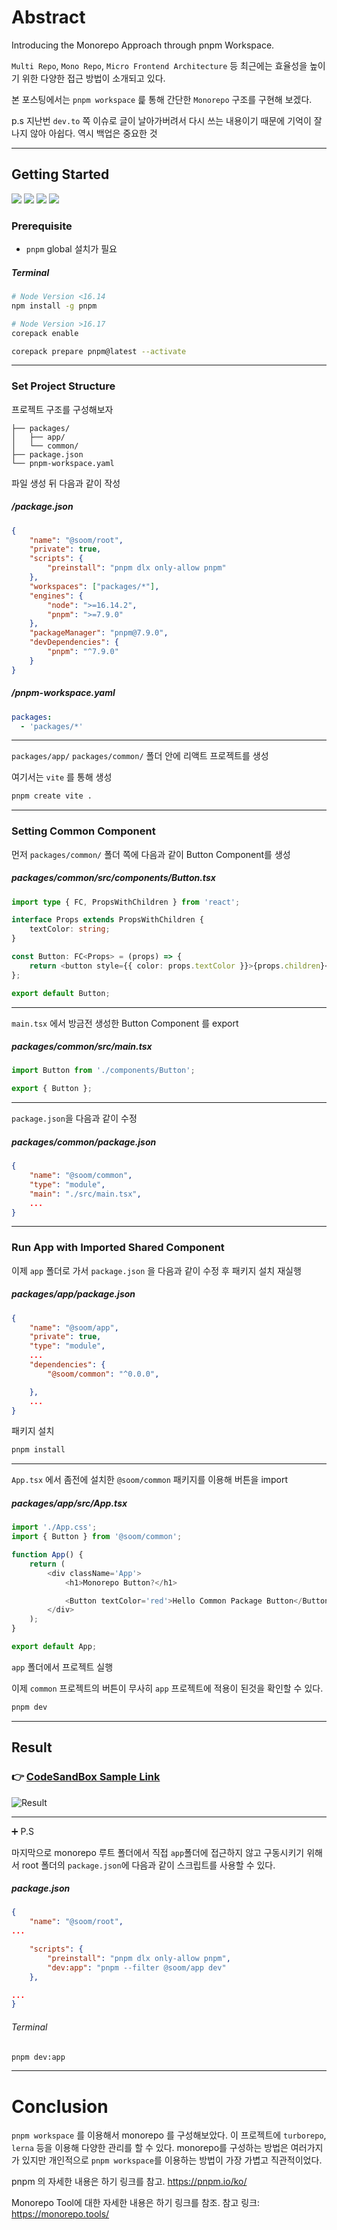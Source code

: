 # Abstract

Introducing the Monorepo Approach through pnpm Workspace.

`Multi Repo`, `Mono Repo`, `Micro Frontend Architecture` 등 최근에는 효율성을 높이기 위한 다양한 접근 방법이 소개되고 있다.

본 포스팅에서는 `pnpm workspace` 릁 통해 간단한 `Monorepo` 구조를 구현해 보겠다.

p.s 지난번 `dev.to` 쪽 이슈로 글이 날아가버려서 다시 쓰는 내용이기 때문에 기억이 잘 나지 않아 아쉽다.
역시 백업은 중요한 것

---

## Getting Started

<p>
  <img src="https://img.shields.io/badge/pnpm-F69220?style=flat-square&logo=pnpm&logoColor=white"/>
  <img src="https://img.shields.io/badge/Vite-646CFF?style=flat-square&logo=Vite&logoColor=white"/>
  <img src="https://img.shields.io/badge/React-61DAFB?style=flat-square&logo=React&logoColor=white"/>
  <img src="https://img.shields.io/badge/TypeScript-3178c6?style=flat-square&logo=TypeScript&logoColor=white"/>
</p>

### Prerequisite

- `pnpm` global 설치가 필요

##### Terminal

```sh
# Node Version <16.14
npm install -g pnpm

# Node Version >16.17
corepack enable

corepack prepare pnpm@latest --activate
```

---

### Set Project Structure

프로젝트 구조를 구성해보자

```
├── packages/
│   ├── app/
│   └── common/
├── package.json
└── pnpm-workspace.yaml
```

파일 생성 뒤 다음과 같이 작성

##### /package.json

```json
{
	"name": "@soom/root",
	"private": true,
	"scripts": {
		"preinstall": "pnpm dlx only-allow pnpm"
	},
	"workspaces": ["packages/*"],
	"engines": {
		"node": ">=16.14.2",
		"pnpm": ">=7.9.0"
	},
	"packageManager": "pnpm@7.9.0",
	"devDependencies": {
		"pnpm": "^7.9.0"
	}
}
```

##### /pnpm-workspace.yaml

```yaml
packages:
  - 'packages/*'
```

---

`packages/app/` `packages/common/` 폴더 안에 리액트 프로젝트를 생성

여기서는 `vite` 를 통해 생성

```sh
pnpm create vite .
```

---

### Setting Common Component

먼저 `packages/common/` 폴더 쪽에 다음과 같이 Button Component를 생성

##### packages/common/src/components/Button.tsx

```ts
import type { FC, PropsWithChildren } from 'react';

interface Props extends PropsWithChildren {
	textColor: string;
}

const Button: FC<Props> = (props) => {
	return <button style={{ color: props.textColor }}>{props.children}</button>;
};

export default Button;
```

---

`main.tsx` 에서 방금전 생성한 Button Component 를 export

##### packages/common/src/main.tsx

```ts
import Button from './components/Button';

export { Button };
```

---

`package.json`을 다음과 같이 수정

##### packages/common/package.json

```json
{
	"name": "@soom/common",
	"type": "module",
	"main": "./src/main.tsx",
    ...
}
```

---

### Run App with Imported Shared Component

이제 `app` 폴더로 가서 `package.json` 을 다음과 같이 수정 후 패키지 설치 재실행

##### packages/app/package.json

```json
{
	"name": "@soom/app",
	"private": true,
	"type": "module",
    ...
	"dependencies": {
		"@soom/common": "^0.0.0",

	},
    ...
}
```

패키지 설치

```sh
pnpm install
```

---

`App.tsx` 에서 좀전에 설치한 `@soom/common` 패키지를 이용해 버튼을 import

##### packages/app/src/App.tsx

```ts
import './App.css';
import { Button } from '@soom/common';

function App() {
	return (
		<div className='App'>
			<h1>Monorepo Button?</h1>

			<Button textColor='red'>Hello Common Package Button</Button>
		</div>
	);
}

export default App;
```

`app` 폴더에서 프로젝트 실행

이제 `common` 프로젝트의 버튼이 무사히 `app` 프로젝트에 적용이 된것을 확인할 수 있다.

```sh
pnpm dev
```

---

## Result

### 👉 [CodeSandBox Sample Link](https://codesandbox.io/p/github/soom-kang/Building-a-Monorepo-with-pnpm-Workspace/main?workspaceId=99d1ebdb-6029-4fa4-945c-b71e7dfc3e5d&file=%2Fpackage.json&selection=%5B%7B%22endColumn%22%3A1%2C%22endLineNumber%22%3A20%2C%22startColumn%22%3A1%2C%22startLineNumber%22%3A20%7D%5D&workspace=%257B%2522activeFileId%2522%253A%2522cleff0ilq0003g1ef0zx67wck%2522%252C%2522openFiles%2522%253A%255B%255D%252C%2522sidebarPanel%2522%253A%2522EXPLORER%2522%252C%2522gitSidebarPanel%2522%253A%2522COMMIT%2522%252C%2522spaces%2522%253A%257B%2522cleff0ptj000g3b6lpe1ai8rk%2522%253A%257B%2522key%2522%253A%2522cleff0ptj000g3b6lpe1ai8rk%2522%252C%2522name%2522%253A%2522Default%2522%252C%2522devtools%2522%253A%255B%257B%2522type%2522%253A%2522PREVIEW%2522%252C%2522taskId%2522%253A%2522dev%253Aapp%2522%252C%2522port%2522%253A5173%252C%2522key%2522%253A%2522cleff2eqo00gq3b6lvlymbw5j%2522%252C%2522isMinimized%2522%253Afalse%257D%252C%257B%2522type%2522%253A%2522TASK_LOG%2522%252C%2522taskId%2522%253A%2522dev%253Aapp%2522%252C%2522key%2522%253A%2522cleff2c6m00ac3b6l866pmmyc%2522%252C%2522isMinimized%2522%253Afalse%257D%252C%257B%2522key%2522%253A%2522cleff0ptj000h3b6lsp09mqhd%2522%252C%2522type%2522%253A%2522PROJECT_SETUP%2522%252C%2522isMinimized%2522%253Afalse%257D%255D%257D%257D%252C%2522currentSpace%2522%253A%2522cleff0ptj000g3b6lpe1ai8rk%2522%252C%2522spacesOrder%2522%253A%255B%2522cleff0ptj000g3b6lpe1ai8rk%2522%255D%252C%2522hideCodeEditor%2522%253Afalse%257D)

![Result](https://dev-to-uploads.s3.amazonaws.com/uploads/articles/ltnyvmbxcirirh58ia52.png)

---

➕ P.S

마지막으로 monorepo 루트 폴더에서 직접 `app`폴더에 접근하지 않고 구동시키기 위해서 root 폴더의 `package.json`에 다음과 같이 스크립트를 사용할 수 있다.

##### package.json

```json
{
	"name": "@soom/root",
...

    "scripts": {
    	"preinstall": "pnpm dlx only-allow pnpm",
        "dev:app": "pnpm --filter @soom/app dev"
    },

...
}

```

###### Terminal

```sh
pnpm dev:app
```

---

# Conclusion

`pnpm workspace` 를 이용해서 monorepo 를 구성해보았다.
이 프로젝트에 `turborepo`, `lerna` 등을 이용해 다양한 관리를 할 수 있다.
monorepo를 구성하는 방법은 여러가지가 있지만 개인적으로 `pnpm workspace`를 이용하는 방법이 가장 가볍고 직관적이었다.

pnpm 의 자세한 내용은 하기 링크를 참고.
https://pnpm.io/ko/

Monorepo Tool에 대한 자세한 내용은 하기 링크를 참조.
참고 링크: https://monorepo.tools/
